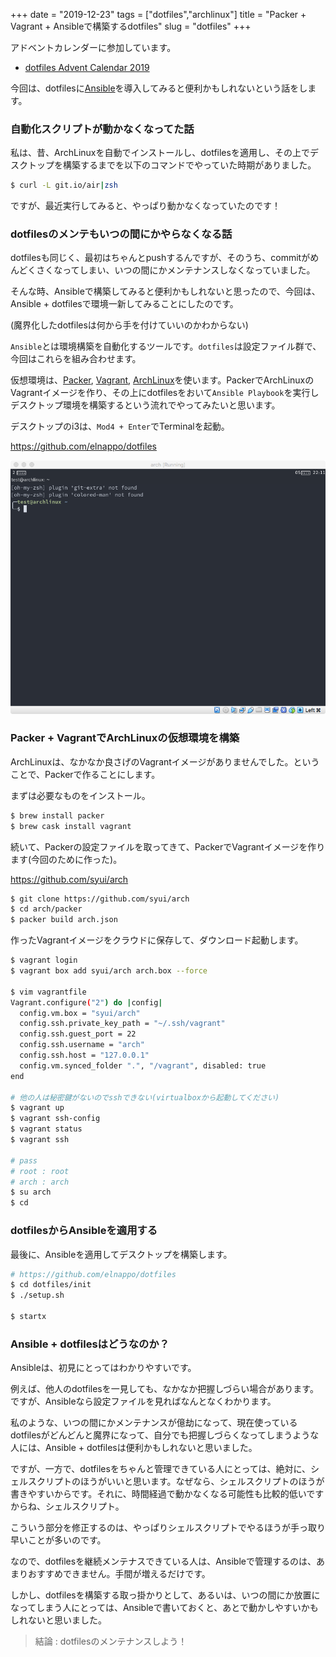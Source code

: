 +++
date = "2019-12-23"
tags = ["dotfiles","archlinux"]
title = "Packer + Vagrant + Ansibleで構築するdotfiles"
slug = "dotfiles"
+++

アドベントカレンダーに参加しています。

- [dotfiles Advent Calendar 2019](https://qiita.com/advent-calendar/2019/dotfiles)

今回は、dotfilesに[Ansible](https://docs.ansible.com/)を導入してみると便利かもしれないという話をします。

### 自動化スクリプトが動かなくなってた話

私は、昔、ArchLinuxを自動でインストールし、dotfilesを適用し、その上でデスクトップを構築するまでを以下のコマンドでやっていた時期がありました。

```sh
$ curl -L git.io/air|zsh
```

ですが、最近実行してみると、やっぱり動かなくなっていたのです！

### dotfilesのメンテもいつの間にかやらなくなる話

dotfilesも同じく、最初はちゃんとpushするんですが、そのうち、commitがめんどくさくなってしまい、いつの間にかメンテナンスしなくなっていました。

そんな時、Ansibleで構築してみると便利かもしれないと思ったので、今回は、Ansible + dotfilesで環境一新してみることにしたのです。

(魔界化したdotfilesは何から手を付けていいのかわからない)

`Ansible`とは環境構築を自動化するツールです。`dotfiles`は設定ファイル群で、今回はこれらを組み合わせます。

仮想環境は、[Packer](https://www.packer.io/), [Vagrant](https://www.vagrantup.com/), [ArchLinux](https://www.archlinux.org/download/)を使います。PackerでArchLinuxのVagrantイメージを作り、その上にdotfilesをおいて`Ansible Playbook`を実行しデスクトップ環境を構築するという流れでやってみたいと思います。

デスクトップのi3は、`Mod4 + Enter`でTerminalを起動。

https://github.com/elnappo/dotfiles

![](https://raw.githubusercontent.com/syui/img/master/old/archlinux_dotfiles_2019_qiita_ac_01.png)

### Packer + VagrantでArchLinuxの仮想環境を構築

ArchLinuxは、なかなか良さげのVagrantイメージがありませんでした。ということで、Packerで作ることにします。

まずは必要なものをインストール。

```sh
$ brew install packer
$ brew cask install vagrant
```

続いて、Packerの設定ファイルを取ってきて、PackerでVagrantイメージを作ります(今回のために作った)。

https://github.com/syui/arch

```sh
$ git clone https://github.com/syui/arch
$ cd arch/packer
$ packer build arch.json
```

作ったVagrantイメージをクラウドに保存して、ダウンロード起動します。

```sh
$ vagrant login
$ vagrant box add syui/arch arch.box --force

$ vim vagrantfile
Vagrant.configure("2") do |config|
  config.vm.box = "syui/arch"
  config.ssh.private_key_path = "~/.ssh/vagrant"
  config.ssh.guest_port = 22
  config.ssh.username = "arch"
  config.ssh.host = "127.0.0.1"
  config.vm.synced_folder ".", "/vagrant", disabled: true
end

# 他の人は秘密鍵がないのでsshできない(virtualboxから起動してください)
$ vagrant up
$ vagrant ssh-config
$ vagrant status
$ vagrant ssh

# pass
# root : root
# arch : arch
$ su arch
$ cd
```

### dotfilesからAnsibleを適用する

最後に、Ansibleを適用してデスクトップを構築します。

```sh
# https://github.com/elnappo/dotfiles
$ cd dotfiles/init
$ ./setup.sh

$ startx
```

### Ansible + dotfilesはどうなのか？

Ansibleは、初見にとってはわかりやすいです。

例えば、他人のdotfilesを一見しても、なかなか把握しづらい場合があります。ですが、Ansibleなら設定ファイルを見ればなんとなくわかります。

私のような、いつの間にかメンテナンスが億劫になって、現在使っているdotfilesがどんどんと魔界になって、自分でも把握しづらくなってしまうような人には、Ansible + dotfilesは便利かもしれないと思いました。

ですが、一方で、dotfilesをちゃんと管理できている人にとっては、絶対に、シェルスクリプトのほうがいいと思います。なぜなら、シェルスクリプトのほうが書きやすいからです。それに、時間経過で動かなくなる可能性も比較的低いですからね、シェルスクリプト。

こういう部分を修正するのは、やっぱりシェルスクリプトでやるほうが手っ取り早いことが多いのです。

なので、dotfilesを継続メンテナスできている人は、Ansibleで管理するのは、あまりおすすめできません。手間が増えるだけです。

しかし、dotfilesを構築する取っ掛かりとして、あるいは、いつの間にか放置になってしまう人にとっては、Ansibleで書いておくと、あとで動かしやすいかもしれないと思いました。

> 結論 : dotfilesのメンテナンスしよう！

